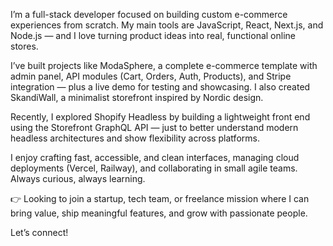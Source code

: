 I’m a full-stack developer focused on building custom e-commerce experiences from scratch.
My main tools are JavaScript, React, Next.js, and Node.js — and I love turning product ideas into real, functional online stores.

I’ve built projects like ModaSphere, a complete e-commerce template with admin panel, API modules (Cart, Orders, Auth, Products), and Stripe integration — plus a live demo for testing and showcasing.
I also created SkandiWall, a minimalist storefront inspired by Nordic design.

Recently, I explored Shopify Headless by building a lightweight front end using the Storefront GraphQL API — just to better understand modern headless architectures and show flexibility across platforms.

I enjoy crafting fast, accessible, and clean interfaces, managing cloud deployments (Vercel, Railway), and collaborating in small agile teams. Always curious, always learning.

👉 Looking to join a startup, tech team, or freelance mission where I can bring value, ship meaningful features, and grow with passionate people.

Let’s connect!
